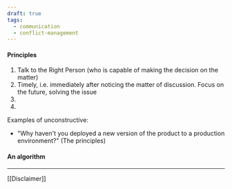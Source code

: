 ```yaml
---
draft: true
tags:
  - communication
  - conflict-management
---
```

#### Principles
1. Talk to the Right Person (who is capable of making the decision on the matter)
2. Timely, i.e. immediately after noticing the matter of discussion. Focus on the future, solving the issue 
3. 
4. 


Examples of unconstructive:
- "Why haven't you deployed a new version of the product to a production environment?" (The principles)

#### An algorithm



---
[[Disclaimer]]